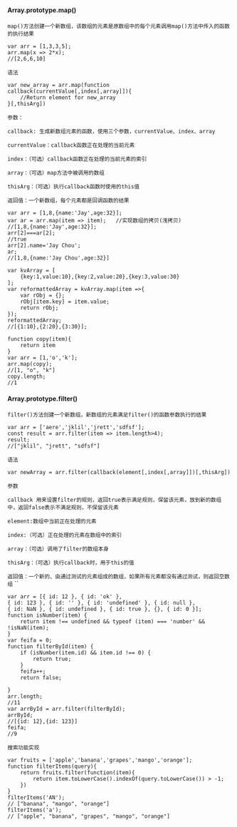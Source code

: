 #### Array.prototype.map()
`map()方法创建一个新数组，该数组的元素是原数组中的每个元素调用map()方法中传入的函数的执行结果`
```
var arr = [1,3,3,5];
arr.map(x => 2*x);
//[2,6,6,10]
```
`语法`

```
var new_array = arr.map(function callback(currentValue[,index[,array]]){
    //Return element for new_array
}[,thisArg])
```
`参数：`

`callback: 生成新数组元素的函数，使用三个参数，currentValue、index、array`
   
`currentValue：callback函数正在处理的当前元素`

`index：（可选）callback函数正在处理的当前元素的索引`

`array：（可选）map方法中被调用的数组`

`thisArg：（可选）执行callback函数时使用的this值`

`返回值：一个新数组，每个元素都是回调函数的结果`
```
var arr = [1,8,{name:'Jay',age:32}];
var ar = arr.map(item => item);   //实现数组的拷贝(浅拷贝)
//[1,8,{name:'Jay',age:32}];
arr[2]===ar[2];
//true 
arr[2].name='Jay Chou';
ar;
//[1,8,{name:'Jay Chou',age:32}]
```
```
var kvArray = [
    {key:1,value:10},{key:2,value:20},{key:3,value:30}
];
var reformattedArray = kvArray.map(item =>{
	var rObj = {};
	rObj[item.key] = item.value;
	return rObj;
});
reformattedArray;
//[{1:10},{2:20},{3:30}];
```
```
function copy(item){
    return item
}
var arr = [1,'o','k'];
arr.map(copy);
//[1, "o", "k"]
copy.length;
//1
```
#### Array.prototype.filter()
`filter()方法创建一个新数组，新数组的元素满足filter()的函数参数执行的结果`
```
var arr = ['aere','jklil','jrett','sdfsf'];
const result = arr.filter(item => item.length>4);
result;
//["jklil", "jrett", "sdfsf"]
```
`语法`

`var newArray = arr.filter(callback(element[,index[,array]])[,thisArg])`

`参数`

`callback 用来设置filter的规则，返回true表示满足规则，保留该元素，放到新的数组中，返回false表示不满足规则，不保留该元素`

`element:数组中当前正在处理的元素`

`index:（可选）正在处理的元素在数组中的索引`

`array：（可选）调用了filter的数组本身`

`thisArg：（可选）执行callback时，用于this的值`

`返回值：一个新的、由通过测试的元素组成的数组，如果所有元素都没有通过测试，则返回空数组`
``
```
var arr = [{ id: 12 }, { id: 'ok' }, 
{ id: 123 }, { id: '' }, { id: 'undefined' }, { id: null },
{ id: NaN }, { id: undefined }, { id: true }, {}, { id: 0 }];
function isNumber(item) {
    return item !== undefined && typeof (item) === 'number' && !isNaN(item);
}
var feifa = 0;
function filterById(item) {
    if (isNumber(item.id) && item.id !== 0) {
        return true;
    }
    feifa++;
    return false;

}
arr.length;
//11
var arrById = arr.filter(filterById);
arrById;
//[{id: 12},{id: 123}]
feifa;
//9
```
`搜索功能实现`
```
var fruits = ['apple','banana','grapes','mango','orange'];
function filterItems(query){
	return fruits.filter(function(item){
		return item.toLowerCase().indexOf(query.toLowerCase()) > -1;
	})
}
filterItems('AN');
// ["banana", "mango", "orange"]
filterItems('a');
// ["apple", "banana", "grapes", "mango", "orange"]
```
